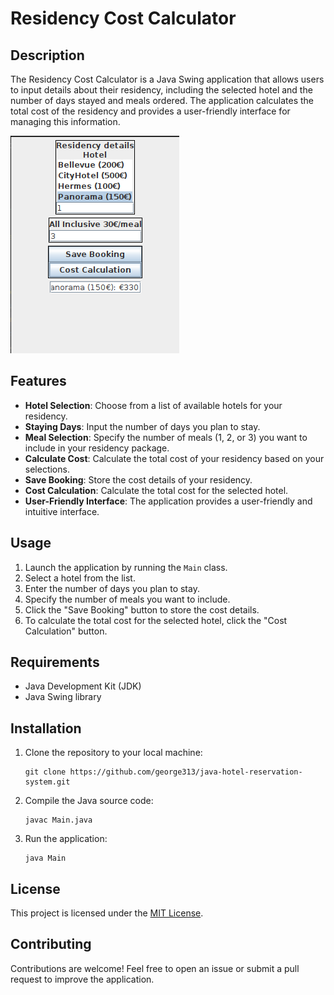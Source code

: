 # Residency Cost Calculator

## Description

The Residency Cost Calculator is a Java Swing application that allows users to input details about their residency, including the selected hotel and the number of days stayed and meals ordered. The application calculates the total cost of the residency and provides a user-friendly interface for managing this information.

![Residency Cost Calculator Screenshot](screenshot1.png)

## Features

- **Hotel Selection**: Choose from a list of available hotels for your residency.
- **Staying Days**: Input the number of days you plan to stay.
- **Meal Selection**: Specify the number of meals (1, 2, or 3) you want to include in your residency package.
- **Calculate Cost**: Calculate the total cost of your residency based on your selections.
- **Save Booking**: Store the cost details of your residency.
- **Cost Calculation**: Calculate the total cost for the selected hotel.
- **User-Friendly Interface**: The application provides a user-friendly and intuitive interface.

## Usage

1. Launch the application by running the `Main` class.
2. Select a hotel from the list.
3. Enter the number of days you plan to stay.
4. Specify the number of meals you want to include.
5. Click the "Save Booking" button to store the cost details.
6. To calculate the total cost for the selected hotel, click the "Cost Calculation" button.

## Requirements

- Java Development Kit (JDK)
- Java Swing library

## Installation

1. Clone the repository to your local machine:

   ```shell
   git clone https://github.com/george313/java-hotel-reservation-system.git
   ```

2. Compile the Java source code:

   ```shell
   javac Main.java
   ```

3. Run the application:

   ```shell
   java Main
   ```

## License

This project is licensed under the [MIT License](LICENSE).

## Contributing

Contributions are welcome! Feel free to open an issue or submit a pull request to improve the application.
